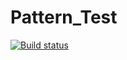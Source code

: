 # Pattern_Test
[![Build status](https://ci.appveyor.com/api/projects/status/9fbeshxnhyx8h4a5?svg=true)](https://ci.appveyor.com/project/LaraKra/pattern-test)
